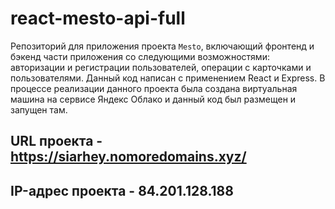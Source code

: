 # react-mesto-api-full

Репозиторий для приложения проекта `Mesto`, включающий фронтенд и бэкенд части приложения со следующими возможностями: авторизации и регистрации пользователей, операции с карточками и пользователями. Данный код написан с применением React и Express. В процессе реализации данного проекта была создана виртуальная машина на сервисе Яндекс Облако и данный код был размещен и запущен там.

## URL проекта - https://siarhey.nomoredomains.xyz/

## IP-адрес проекта - 84.201.128.188

